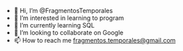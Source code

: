 - 👋 Hi, I’m @FragmentosTemporales
- 👀 I’m interested in learning to program
- 🌱 I’m currently learning SQL
- 💞️ I’m looking to collaborate on Google 
- 📫 How to reach me fragmentos.temporales@gmail.com

<!---
FragmentosTemporales/FragmentosTemporales is a ✨ special ✨ repository because its `README.md` (this file) appears on your GitHub profile.
You can click the Preview link to take a look at your changes.
--->
